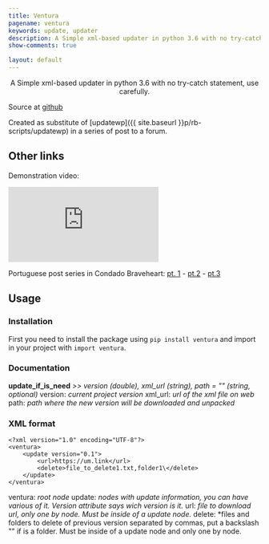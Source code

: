 ```yaml
---
title: Ventura
pagename: ventura
keywords: update, updater
description: A Simple xml-based updater in python 3.6 with no try-catch statement.
show-comments: true

layout: default
--- 
```

<p align="center">A Simple xml-based updater in python 3.6 with no try-catch statement, use carefully.</p>  

Source at [github](https://github.com/hermespasser/ventura)   

Created as substitute of [updatewp]({{ site.baseurl }}p/rb-scripts/updatewp) in a series of post to a forum.

## Other links

Demonstration video:
<iframe src="https://www.youtube.com/embed/gHLClU0VyMA" frameborder="0" allowfullscreen="0"></iframe>

Portuguese post series in Condado Braveheart: [pt. 1](http://www.condadobraveheart.com/forum/index.php?topic=4341.0) - [pt.2](http://www.condadobraveheart.com/forum/index.php?topic=4346.0) - [pt.3](http://www.condadobraveheart.com/forum/index.php?topic=4360.new#new)   

## Usage

### Installation

First you need to install the package using ``pip install ventura`` and import in your project with ``import ventura``.

### Documentation

**update_if_is_need** *>> version (double), xml_url (string), path = "" (string, optional)*
version: *current project version*
xml_url: *url of the xml file on web*
path: *path where the new version will be downloaded and unpacked*

### XML format

```xml:
<?xml version="1.0" encoding="UTF-8"?>  
<ventura>  
	<update version="0.1">  
		<url>https://um.link</url>  
		<delete>file_to_delete1.txt,folder1\</delete>  
	</update>  
</ventura>
```
ventura: *root node*
update: *nodes with update information, you can have various of it. Version attribute says wich version is it.*
url: *file to download url, only one by node. Must be inside of a update node.*
delete: *files and folders to delete of previous version separated by commas, put a backslash "\" if is a folder. Must be inside of a update node and only one by node. 
